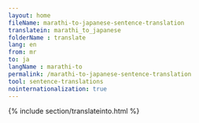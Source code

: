 ```yaml
---
layout: home
fileName: marathi-to-japanese-sentence-translation
translatein: marathi_to_japanese
folderName : translate
lang: en
from: mr
to: ja
langName : marathi-to
permalink: /marathi-to-japanese-sentence-translation
tool: sentence-translations
nointernationalization: true
---
```

{% include section/translateinto.html %}
